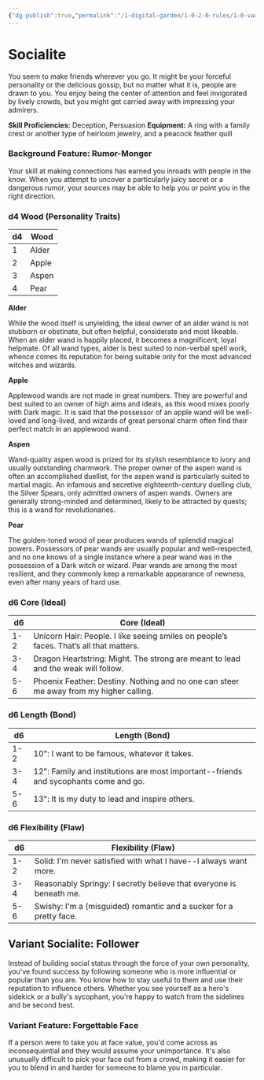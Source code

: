 ```yaml
---
{"dg-publish":true,"permalink":"/1-digital-garden/1-0-2-0-rules/1-0-variant-rules/01-06-1-9-background-socialite/"}
---
```


# Socialite

You seem to make friends wherever you go. It might be your forceful personality or the delicious gossip, but no matter what it is, people are drawn to you. You enjoy being the center of attention and feel invigorated by lively crowds, but you might get carried away with impressing your admirers.

**Skill Proficiencies:** Deception, Persuasion
**Equipment:** A ring with a family crest or another type of heirloom jewelry, and a peacock feather quill

### Background Feature: Rumor-Monger

Your skill at making connections has earned you inroads with people in the know. When you attempt to uncover a particularly juicy secret or a dangerous rumor, your sources may be able to help you or point you in the right direction.

### **d4 Wood (Personality Traits)**

| d4 | Wood    |
| -- | ------- |
| 1  | Alder   |
| 2  | Apple   |
| 3  | Aspen   |
| 4  | Pear    |
**Alder**

While the wood itself is unyielding, the ideal owner of an alder wand is not stubborn or obstinate, but often helpful, considerate and most likeable. When an alder wand is happily placed, it becomes a magnificent, loyal helpmate. Of all wand types, alder is best suited to non-verbal spell work, whence comes its reputation for being suitable only for the most advanced witches and wizards.

**Apple**

Applewood wands are not made in great numbers. They are powerful and best suited to an owner of high aims and ideals, as this wood mixes poorly with Dark magic. It is said that the possessor of an apple wand will be well-loved and long-lived, and wizards of great personal charm often find their perfect match in an applewood wand.

**Aspen**

Wand-quality aspen wood is prized for its stylish resemblance to ivory and usually outstanding charmwork. The proper owner of the aspen wand is often an accomplished duellist, for the aspen wand is particularly suited to martial magic. An infamous and secretive eighteenth-century duelling club, the Silver Spears, only admitted owners of aspen wands. Owners are generally strong-minded and determined, likely to be attracted by quests; this is a wand for revolutionaries.

**Pear**

The golden-toned wood of pear produces wands of splendid magical powers. Possessors of pear wands are usually popular and well-respected, and no one knows of a single instance where a pear wand was in the possession of a Dark witch or wizard. Pear wands are among the most resilient, and they commonly keep a remarkable appearance of newness, even after many years of hard use.

### **d6 Core (Ideal)**

| d6  | Core (Ideal)                                                                |
| --- | --------------------------------------------------------------------------- |
| 1-2 | Unicorn Hair: People. I like seeing smiles on people’s faces. That’s all that matters. |
| 3-4 | Dragon Heartstring: Might. The strong are meant to lead and the weak will follow. |
| 5-6 | Phoenix Feather: Destiny. Nothing and no one can steer me away from my higher calling. |
### **d6 Length (Bond)**

| d6  | Length (Bond)                                                                                                    |
| --- | ---------------------------------------------------------------------------------------------------------------- |
| 1-2 | 10": I want to be famous, whatever it takes.                               |
| 3-4 | 12": Family and institutions are most important--friends and sycophants come and go.                                            |
| 5-6 | 13": It is my duty to lead and inspire others.                                        |
### **d6 Flexibility (Flaw)**

| d6  | Flexibility (Flaw)                                                                  |
| --- | ----------------------------------------------------------------------------------- |
| 1-2 | Solid: I'm never satisfied with what I have--I always want more. |
| 3-4 | Reasonably Springy: I secretly believe that everyone is beneath me. |
| 5-6 | Swishy: I'm a (misguided) romantic and a sucker for a pretty face. |
## Variant Socialite: Follower 
Instead of building social status through the force of your own personality, you've found success by following someone who is more influential or popular than you are. You know how to stay useful to them and use their reputation to influence others. Whether you see yourself as a hero's sidekick or a bully's sycophant, you're happy to watch from the sidelines and be second best. 

### **Variant Feature: Forgettable Face** 
If a person were to take you at face value, you'd come across as inconsequential and they would assume your unimportance. It's also unusually difficult to pick your face out from a crowd, making it easier for you to blend in and harder for someone to blame you in particular.